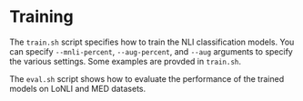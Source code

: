 # Training

The `train.sh` script specifies how to train the NLI classification models. You can specify `--mnli-percent`, `--aug-percent`, and `--aug` arguments to specify the various settings. Some examples are provded in `train.sh`.

The `eval.sh` script shows how to evaluate the performance of the trained models on LoNLI and MED datasets.